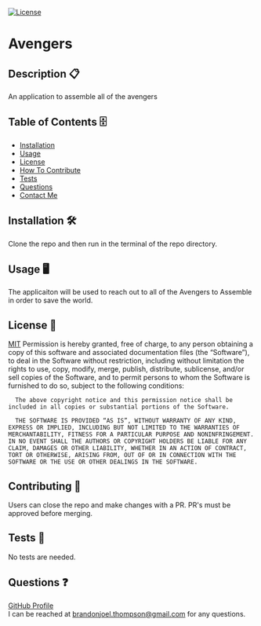 
  [![License](https://img.shields.io/badge/license-MIT-green)](./LICENSE)
  # Avengers
  ## Description 📋 
  An application to assemble all of the avengers
  ## Table of Contents 🗄️ 
 - [Installation](#Installation)
 - [Usage](#Usage)
 - [License](#License)
 - [How To Contribute](#HowToContribute)
 - [Tests](#Tests)
 - [Questions](#Questions)
 - [Contact Me](#ContactMe)
  ## Installation 🛠️ 
  Clone the repo and then run in the terminal of the repo directory.
  ## Usage 🖥️ 
  The applicaiton will be used to reach out to all of the Avengers to Assemble in order to save the world.
  ## License 🔐  
  [MIT](https://opensource.org/license/mit/) 
   Permission is hereby granted, free of charge, to any person obtaining a copy of this software and associated documentation files (the “Software”), to deal in the Software without restriction, including without limitation the rights to use, copy, modify, merge, publish, distribute, sublicense, and/or sell copies of the Software, and to permit persons to whom the Software is furnished to do so, subject to the following conditions:

      The above copyright notice and this permission notice shall be included in all copies or substantial portions of the Software.
      
      THE SOFTWARE IS PROVIDED “AS IS”, WITHOUT WARRANTY OF ANY KIND, EXPRESS OR IMPLIED, INCLUDING BUT NOT LIMITED TO THE WARRANTIES OF MERCHANTABILITY, FITNESS FOR A PARTICULAR PURPOSE AND NONINFRINGEMENT. IN NO EVENT SHALL THE AUTHORS OR COPYRIGHT HOLDERS BE LIABLE FOR ANY CLAIM, DAMAGES OR OTHER LIABILITY, WHETHER IN AN ACTION OF CONTRACT, TORT OR OTHERWISE, ARISING FROM, OUT OF OR IN CONNECTION WITH THE SOFTWARE OR THE USE OR OTHER DEALINGS IN THE SOFTWARE.
  ## Contributing 📝 
  Users can close the repo and make changes with a PR. PR's must be approved before merging. 
  ## Tests 🧮
  No tests are needed.
  ## Questions ❓
  [GitHub Profile](github.com/bjthompson/)  
   I can be reached at brandonjoel.thompson@gmail.com for any questions.
